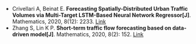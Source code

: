 * Crivellari A, Beinat E. <b>Forecasting Spatially-Distributed Urban Traffic Volumes via Multi-Target LSTM-Based Neural Network Regressor[J]</b>. Mathematics, 2020, 8(12): 2233. [Link](https://www.mdpi.com/927104)
* Zhang S, Lin K P. <b>Short-term traffic flow forecasting based on data-driven model[J]</b>. Mathematics, 2020, 8(2): 152. [Link](https://www.mdpi.com/623282)
